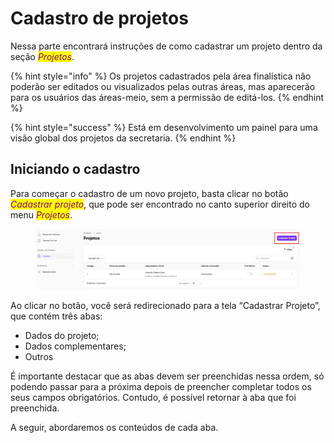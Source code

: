 # Cadastro de projetos

Nessa parte encontrará instruções de como cadastrar um projeto dentro da seção _<mark style="color:purple;">Projetos</mark>_.

{% hint style="info" %}
Os projetos cadastrados pela área finalística não poderão ser editados ou visualizados pelas outras áreas, mas aparecerão para os usuários das áreas-meio, sem a permissão de editá-los.
{% endhint %}

{% hint style="success" %}
Está em desenvolvimento um painel para uma visão global dos projetos da secretaria.&#x20;
{% endhint %}

## Iniciando o cadastro&#x20;

Para começar o cadastro de um novo projeto, basta clicar no botão _<mark style="color:purple;">Cadastrar projeto</mark>_, que pode ser encontrado no canto superior direito do menu _<mark style="color:purple;">Projetos</mark>_.&#x20;

<figure><img src="../../../.gitbook/assets/image (2) (1) (1).png" alt=""><figcaption></figcaption></figure>

Ao clicar no botão, você será redirecionado para a tela “Cadastrar Projeto”, que contém três abas:&#x20;

* Dados do projeto;&#x20;
* Dados complementares;&#x20;
* Outros&#x20;

É importante destacar que as abas devem ser preenchidas nessa ordem, só podendo passar para a próxima depois de preencher completar todos os seus campos obrigatórios. Contudo, é possível retornar à aba que foi preenchida. &#x20;

A seguir, abordaremos os conteúdos de cada aba.&#x20;

